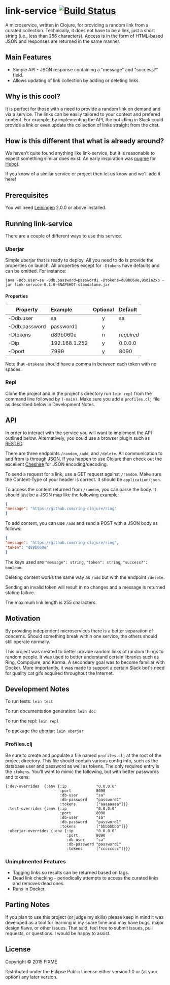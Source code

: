 # link-service [![Build Status](https://semaphoreci.com/api/v1/projects/21a4b211-6883-4f85-a9e6-3ec0f42132ec/559650/badge.svg)](https://semaphoreci.com/sbauer322/link-service-2)

A microservice, written in Clojure, for providing a random link from a curated collection. Technically, it does not have to be a link, just a short string (i.e., less than 256 characters). Access is in the form of HTML-based JSON and responses are returned in the same manner.

## Main Features

* Simple API - JSON response containing a "message" and "success?" field.
* Allows updating of link collection by adding or deleting links.

## Why is this cool?

It is perfect for those with a need to provide a random link on demand and via a service. The links can be easily tailored to your context and prefered content. For example, by implementing the API, the bot idling in Slack could provide a link or even update the collection of links straight from the chat.

## How is this different that what is already around?

We haven't quite found anything like link-service, but it is reasonable to expect something similar does exist. An early inspiration was [pugme][] for [Hubot][].

[pugme]: http://pugme.herokuapp.com/random
[hubot]: https://github.com/hubot-scripts/hubot-pugme

If you know of a similar service or project then let us know and we'll add it here!

## Prerequisites

You will need [Leiningen][] 2.0.0 or above installed.

[leiningen]: https://github.com/technomancy/leiningen

## Running link-service

There are a couple of different ways to use this service.

### Uberjar

Simple uberjar that is ready to deploy. All you need to do is provide the properties on launch. All properties except for `-Dtokens` have defaults and can be omitted. For instance:

```
java -Ddb.user=sa -Ddb.password=password1 -Dtokens=d89b060e,8sd1a2xb -jar link-service-0.1.0-SNAPSHOT-standalone.jar
```

#### Properties

| Property       | Example       | Optional  | Default       |
| -------------- |:------------- |:---------:|:--------------|
| -Ddb.user      | sa            |     y     |sa             |
| -Ddb.password  | password1     |     y     |               |
| -Dtokens       | d89b060e      |     n     |<i>required</i>|
| -Dip           | 192.168.1.252 |     y     |0.0.0.0        |
| -Dport         | 7999          |     y     |8090           |

Note that `-Dtokens` should have a comma in between each token with no spaces.

### Repl

Clone the project and in the project's directory run `lein repl` from the command line followed by `(-main)`. Make sure you add a `profiles.clj` file as described below in Development Notes.

## API

In order to interact with the service you will want to implement the API outlined below. Alternatively, you could use a browser plugin such as [RESTED][].

[rested]: https://github.com/esphen/RESTED

There are three endpoints `/random`, `/add`, and `/delete`. All communication to and from is through [JSON][]. If you happen to use Clojure then check out the excellent [Cheshire][] for JSON encoding/decoding.

[json]: http://json.org/
[cheshire]: https://github.com/dakrone/cheshire

To send a request for a link, use a GET request against `/random`. Make sure the Content-Type of your header is correct. It should be `application/json`.

To access the content returned from `/random`, you can parse the body. It should just be a JSON map like the following example:

```json
{
"message": "https://github.com/ring-clojure/ring"
}
```

To add content, you can use `/add` and send a POST with a JSON body as follows:

```json
{
"message": "https://github.com/ring-clojure/ring",
"token": "d89b060e"
}
```

The keys used are `"message": string`, `"token": string`, `"success?": boolean`.

Deleting content works the same way as `/add` but with the endpoint `/delete`.

Sending an invalid token will result in no changes and a message is returned stating failure.

The maximum link length is 255 characters.

## Motivation

By providing independent microservices there is a better separation of concerns. Should something break within one service, the others should still operate normally.

This project was created to better provide random links of random things to random people. It was used to better understand certain libraries such as Ring, Compojure, and Korma. A secondary goal was to become familiar with Docker. More importantly, it was made to support a certain Slack bot's need for quality cat gifs acquired throughout the Internet.

## Development Notes

To run tests: `lein test`

To run documentation generation: `lein doc`

To run the repl: `lein repl`

To package the uberjar: `lein uberjar`

### Profiles.clj

Be sure to create and populate a file named `profiles.clj` at the root of the project directory. This file should contain various config info, such as the database user and password as well as tokens. The only required entry is the `:tokens`. You'll want to mimic the following, but with better passwords and tokens:

```
{:dev-overrides  {:env {:ip             "0.0.0.0"
                        :port           8090
                        :db-user        "sa"
                        :db-password    "password1"
                        :tokens         ["aaaaaaaa"]}}
 :test-overrides {:env {:ip             "0.0.0.0"
                        :port           8090
                        :db-user        "sa"
                        :db-password    "password1"
                        :tokens         ["bbbbbbbb"]}}
 :uberjar-overrides {:env {:ip          "0.0.0.0"
                           :port        8090
                           :db-user     "sa"
                           :db-password "password1"
                           :tokens      ["cccccccc"]}}}
```

### Unimplmented Features

* Tagging links so results can be returned based on tags.
* Dead link checking - periodically attempts to access the curated links and removes dead ones.
* Runs in Docker.

## Parting Notes

If you plan to use this project (or judge my skills) please keep in mind it was developed as a tool for learning in my spare time and may have bugs, major design flaws, or other issues. That said, feel free to submit issues, pull requests, or questions. I would be happy to assist.

## License

Copyright © 2015 FIXME

Distributed under the Eclipse Public License either version 1.0 or (at
your option) any later version.
